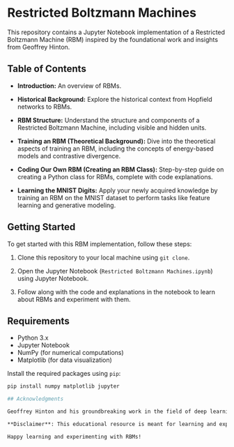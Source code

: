 # Restricted Boltzmann Machines 

This repository contains a Jupyter Notebook implementation of a Restricted Boltzmann Machine (RBM) inspired by the foundational work and insights from Geoffrey Hinton.

## Table of Contents

- **Introduction:** An overview of RBMs.

- **Historical Background:** Explore the historical context from Hopfield networks to RBMs.

- **RBM Structure:** Understand the structure and components of a Restricted Boltzmann Machine, including visible and hidden units.

- **Training an RBM (Theoretical Background):** Dive into the theoretical aspects of training an RBM, including the concepts of energy-based models and contrastive divergence.

- **Coding Our Own RBM (Creating an RBM Class):** Step-by-step guide on creating a Python class for RBMs, complete with code explanations.

- **Learning the MNIST Digits:** Apply your newly acquired knowledge by training an RBM on the MNIST dataset to perform tasks like feature learning and generative modeling.

## Getting Started

To get started with this RBM implementation, follow these steps:

1. Clone this repository to your local machine using `git clone`.

2. Open the Jupyter Notebook (`Restricted Boltzmann Machines.ipynb`) using Jupyter Notebook.

3. Follow along with the code and explanations in the notebook to learn about RBMs and experiment with them.

## Requirements

- Python 3.x
- Jupyter Notebook
- NumPy (for numerical computations)
- Matplotlib (for data visualization)

Install the required packages using `pip`:

```bash
pip install numpy matplotlib jupyter

## Acknowledgments

Geoffrey Hinton and his groundbreaking work in the field of deep learning.

**Disclaimer**: This educational resource is meant for learning and experimentation purposes. It is not intended for production use without further optimizations and considerations.

Happy learning and experimenting with RBMs!
